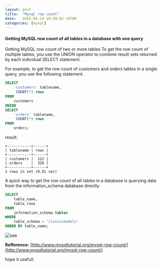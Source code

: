```yaml
---
layout: post
title:  "Mysql row count"
date:   2016-04-19 19:39:02 +0700
categories: [mysql]
---
```

#### Getting MySQL row count of all tables in a database with one query
Getting MySQL row count of two or more tables
To get the row count of multiple tables, you use the UNION operator to combine result sets returned by each individual SELECT statement.

For example, to get the row count of customers and orders tables in a single query, you use the following statement.
```sql
SELECT 
    'customers' tablename, 
     COUNT(*) rows
FROM
    customers 
UNION 
SELECT 
    'orders' tablename, 
     COUNT(*) rows
FROM
    orders;
```
result:
```
+-----------+------+
| tablename | rows |
+-----------+------+
| customers |  122 |
| orders    |  326 |
+-----------+------+
2 rows in set (0.01 sec)
```

A quick way to get the row count of all tables in a database is querying data from the information_schema database directly:

```sql
SELECT 
    table_name, 
    table_rows
FROM
    information_schema.tables
WHERE
    table_schema = 'classicmodels'
ORDER BY table_name;
```

![see](http://www.mysqltutorial.org/wp-content/uploads/2017/07/MySQL-Row-Count.png)

**Refference:** 
[http://www.mysqltutorial.org/mysql-row-count/](http://www.mysqltutorial.org/mysql-row-count/)

hope it usefull.
